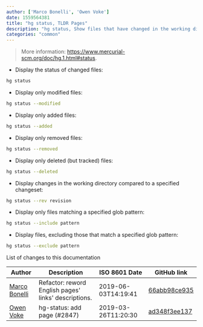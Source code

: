 ```yaml
---
author: ['Marco Bonelli', 'Owen Voke']
date: 1559564381
title: "hg status, TLDR Pages"
description: "hg status, Show files that have changed in the working directory."
categories: "common"
---
```

> More information: <https://www.mercurial-scm.org/doc/hg.1.html#status>.

- Display the status of changed files:

```bash
hg status
```

- Display only modified files:

```bash
hg status --modified
```

- Display only added files:

```bash
hg status --added
```

- Display only removed files:

```bash
hg status --removed
```

- Display only deleted (but tracked) files:

```bash
hg status --deleted
```

- Display changes in the working directory compared to a specified changeset:

```bash
hg status --rev revision
```

- Display only files matching a specified glob pattern:

```bash
hg status --include pattern
```

- Display files, excluding those that match a specified glob pattern:

```bash
hg status --exclude pattern
```
List of changes to this documentation


Author | Description | ISO 8601 Date | GitHub link
------|-----|-----|-----
[Marco Bonelli](mailto:marco@mebeim.net) | Refactor: reword English pages' links' descriptions. | 2019-06-03T14:19:41 | [66abb98ce935](https://github.com/tldr-pages/tldr/commit/66abb98ce935c0f4516bf30c4d6da72180d5a3ab)
[Owen Voke](mailto:owzie123@gmail.com) | hg-status: add page (#2847) | 2019-03-26T11:20:30 | [ad348f3ee137](https://github.com/tldr-pages/tldr/commit/ad348f3ee137241694763cfe0e59fed6a3c72508)

